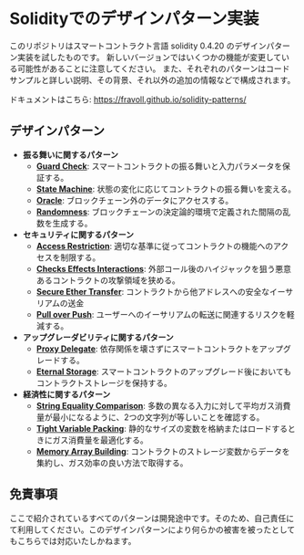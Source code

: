 # Solidityでのデザインパターン実装

このリポジトリはスマートコントラクト言語 solidity 0.4.20 のデザインパターン実装を試したものです。
新しいバージョンではいくつかの機能が変更している可能性があることに注意してください。
また、それぞれのパターンはコードサンプルと詳しい説明、その背景、それ以外の追加の情報などで構成されます。

ドキュメントはこちら: https://fravoll.github.io/solidity-patterns/

## デザインパターン

* **振る舞いに関するパターン**
  * [**Guard Check**](docs/guard_check.md): スマートコントラクトの振る舞いと入力パラメータを保証する。
  * [**State Machine**](docs/state_machine.md): 状態の変化に応じてコントラクトの振る舞いを変える。
  * [**Oracle**](docs/oracle.md): ブロックチェーン外のデータにアクセスする。
  * [**Randomness**](docs/randomness.md): ブロックチェーンの決定論的環境で定義された間隔の乱数を生成する。
* **セキュリティに関するパターン**
  * [**Access Restriction**](docs/access_restriction.md): 適切な基準に従ってコントラクトの機能へのアクセスを制限する。
  * [**Checks Effects Interactions**](docs/checks_effects_interactions.md): 外部コール後のハイジャックを狙う悪意あるコントラクトの攻撃領域を狭める。
  * [**Secure Ether Transfer**](docs/secure_ether_transfer.md): コントラクトから他アドレスへの安全なイーサリアムの送金
  * [**Pull over Push**](docs/pull_over_push.md): ユーザーへのイーサリアムの転送に関連するリスクを軽減する。
* **アップグレーダビリティに関するパターン**
  * [**Proxy Delegate**](docs/proxy_delegate.md): 依存関係を壊さずにスマートコントラクトをアップグレードする。
  * [**Eternal Storage**](docs/eternal_storage.md): スマートコントラクトのアップグレード後においてもコントラクトストレージを保持する。
* **経済性に関するパターン**
  * [**String Equality Comparison**](docs/string_equality_comparison.md): 多数の異なる入力に対して平均ガス消費量が最小になるように、2つの文字列が等しいことを確認する。
  * [**Tight Variable Packing**](docs/tight_variable_packing.md): 静的なサイズの変数を格納またはロードするときにガス消費量を最適化する。
  * [**Memory Array Building**](docs/memory_array_building.md): コントラクトのストレージ変数からデータを集約し、ガス効率の良い方法で取得する。
  

## 免責事項

ここで紹介されているすべてのパターンは開発途中です。そのため、自己責任にて利用してください。このデザインパターンにより何らかの被害を被ったとしてもこちらでは対応いたしかねます。
